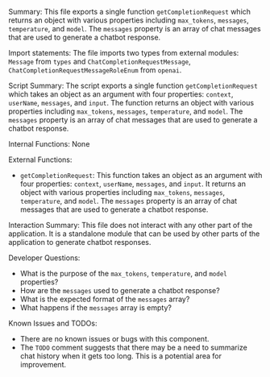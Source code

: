 Summary:
This file exports a single function `getCompletionRequest` which returns an object with various properties including `max_tokens`, `messages`, `temperature`, and `model`. The `messages` property is an array of chat messages that are used to generate a chatbot response.

Import statements:
The file imports two types from external modules: `Message` from `types` and `ChatCompletionRequestMessage`, `ChatCompletionRequestMessageRoleEnum` from `openai`.

Script Summary:
The script exports a single function `getCompletionRequest` which takes an object as an argument with four properties: `context`, `userName`, `messages`, and `input`. The function returns an object with various properties including `max_tokens`, `messages`, `temperature`, and `model`. The `messages` property is an array of chat messages that are used to generate a chatbot response.

Internal Functions:
None

External Functions:
- `getCompletionRequest`: This function takes an object as an argument with four properties: `context`, `userName`, `messages`, and `input`. It returns an object with various properties including `max_tokens`, `messages`, `temperature`, and `model`. The `messages` property is an array of chat messages that are used to generate a chatbot response.

Interaction Summary:
This file does not interact with any other part of the application. It is a standalone module that can be used by other parts of the application to generate chatbot responses.

Developer Questions:
- What is the purpose of the `max_tokens`, `temperature`, and `model` properties?
- How are the `messages` used to generate a chatbot response?
- What is the expected format of the `messages` array?
- What happens if the `messages` array is empty?

Known Issues and TODOs:
- There are no known issues or bugs with this component.
- The `TODO` comment suggests that there may be a need to summarize chat history when it gets too long. This is a potential area for improvement.